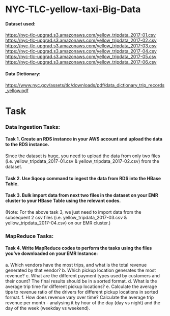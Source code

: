 # NYC-TLC-yellow-taxi-Big-Data



#### Dataset used:
https://nyc-tlc-upgrad.s3.amazonaws.com/yellow_tripdata_2017-01.csv
https://nyc-tlc-upgrad.s3.amazonaws.com/yellow_tripdata_2017-02.csv
https://nyc-tlc-upgrad.s3.amazonaws.com/yellow_tripdata_2017-03.csv
https://nyc-tlc-upgrad.s3.amazonaws.com/yellow_tripdata_2017-04.csv
https://nyc-tlc-upgrad.s3.amazonaws.com/yellow_tripdata_2017-05.csv
https://nyc-tlc-upgrad.s3.amazonaws.com/yellow_tripdata_2017-06.csv

#### Data Dictionary:
https://www.nyc.gov/assets/tlc/downloads/pdf/data_dictionary_trip_records_yellow.pdf

# Task

### Data Ingestion Tasks:

#### Task 1. Create an RDS instance in your AWS account and upload the data to the RDS instance.
Since the dataset is huge, you need to upload the data from only two files (i.e. yellow_tripdata_2017-01.csv & yellow_tripdata_2017-02.csv) from the dataset.

#### Task 2. Use Sqoop command to ingest the data from RDS into the HBase Table.

#### Task 3. Bulk import data from next two files in the dataset on your EMR cluster to your HBase Table using the relevant codes.
(Note: For the above task 3, we just need to import data from the subsequent 2 csv files (i.e. yellow_tripdata_2017-03.csv & yellow_tripdata_2017-04.csv) on our EMR cluster.)

### MapReduce Tasks:

#### Task 4. Write MapReduce codes to perform the tasks using the files you’ve downloaded on your EMR Instance:
  a. Which vendors have the most trips, and what is the total revenue generated by that vendor?
  b. Which pickup location generates the most revenue? 
  c. What are the different payment types used by customers and their count? The final results should be in a sorted format.
  d. What is the average trip time for different pickup locations?
  e. Calculate the average tips to revenue ratio of the drivers for different pickup locations in sorted format.
  f. How does revenue vary over time? Calculate the average trip revenue per month - analysing it by hour of the day (day vs night) and the day of the week (weekday vs weekend).
